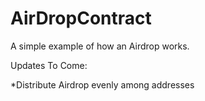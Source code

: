 # AirDropContract
A simple example of how an Airdrop works.

Updates To Come:

*Distribute Airdrop evenly among addresses  

